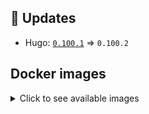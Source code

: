 ## :heartbeat: Updates

* Hugo: [`0.100.1`](https://github.com/klakegg/docker-hugo/releases/tag/0.100.1) => `0.100.2`


## Docker images

<details>
<summary>Click to see available images</summary>

This release is available from Docker Hub as project `klakegg/hugo` with the following tags:

| Alias tags                   | Version specific tags                      |
| ---------------------------- | ------------------------------------------ |
| `busybox`, `latest`          | `0.100.2-busybox`, `0.100.2`                     |
| `busybox-ci`, `ci`           | `0.100.2-busybox-ci`, `0.100.2-ci`               |
| `busybox-onbuild`, `onbuild` | `0.100.2-busybox-onbuild`, `0.100.2-onbuild`     |
| `alpine`                     | `0.100.2-alpine`                              |
| `alpine-ci`                  | `0.100.2-alpine-ci`                           |
| `alpine-onbuild`             | `0.100.2-alpine-onbuild`                      |
| `asciidoctor`                | `0.100.2-asciidoctor`                         |
| `asciidoctor-ci`             | `0.100.2-asciidoctor-ci`                      |
| `asciidoctor-onbuild`        | `0.100.2-asciidoctor-onbuild`                 |
| `pandoc`                     | `0.100.2-pandoc`                              |
| `pandoc-ci`                  | `0.100.2-pandoc-ci`                           |
| `pandoc-onbuild`             | `0.100.2-pandoc-onbuild`                      |
| `ext-alpine`                 | `0.100.2-ext-alpine`                          |
| `ext-alpine-ci`              | `0.100.2-ext-alpine-ci`                       |
| `ext-alpine-onbuild`         | `0.100.2-ext-alpine-onbuild`                  |
| `ext-asciidoctor`            | `0.100.2-ext-asciidoctor`                     |
| `ext-asciidoctor-ci`         | `0.100.2-ext-asciidoctor-ci`                  |
| `ext-asciidoctor-onbuild`    | `0.100.2-ext-asciidoctor-onbuild`             |
| `ext-pandoc`                 | `0.100.2-ext-pandoc`                          |
| `ext-pandoc-ci`              | `0.100.2-ext-pandoc-ci`                       |
| `ext-pandoc-onbuild`         | `0.100.2-ext-pandoc-onbuild`                  |
| `debian`                     | `0.100.2-debian`                              |
| `debian-ci`                  | `0.100.2-debian-ci`                           |
| `debian-onbuild`             | `0.100.2-debian-onbuild`                      |
| `ext-debian`, `ext`, `latest-ext` | `0.100.2-ext-debian`, `0.100.2-ext`         |
| `ext-debian-ci`, `ext-ci`    | `0.100.2-ext-debian-ci`, `0.100.2-ext-ci`        |
| `ext-debian-onbuild`, `ext-onbuild` | `0.100.2-ext-debian-onbuild`, `0.100.2-ext-onbuild` |
| `ubuntu`                     | `0.100.2-ubuntu`                            |
| `ubuntu-ci`                  | `0.100.2-ubuntu-ci`                         |
| `ubuntu-onbuild`             | `0.100.2-ubuntu-onbuild`                    |
| `ext-ubuntu`                 | `0.100.2-ext-ubuntu`                        |
| `ext-ubuntu-ci`              | `0.100.2-ext-ubuntu-ci`                     |
| `ext-ubuntu-onbuild`         | `0.100.2-ext-ubuntu-onbuild`                |
</details>